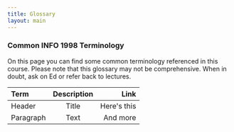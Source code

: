 ```yaml
---
title: Glossary
layout: main
---
```



### Common INFO 1998 Terminology

On this page you can find some common terminology referenced in this course. Please note that this glossary may not be comprehensive. When in doubt, ask on Ed or refer back to lectures.

| Term        | Description | Link          |
| :---        |    :----:   |          ---: |
| Header      | Title       | Here's this   |
| Paragraph   | Text        | And more      |